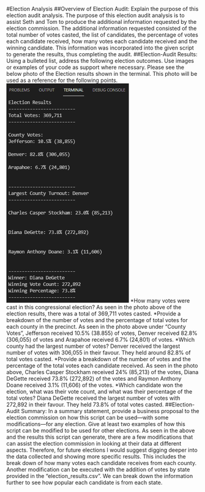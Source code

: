 #Election Analysis
##Overview of Election Audit: Explain the purpose of this election audit analysis.
The purpose of this election audit analysis is to assist Seth and Tom to produce the additional information requested by the election commission. The additional information requested consisted of the total number of votes casted, the list of candidates, the percentage of votes each candidate received, how many votes each candidate received and the winning candidate. This information was incorporated into the given script to generate the results, thus completing the audit.
##Election-Audit Results: Using a bulleted list, address the following election outcomes. Use images or examples of your code as support where necessary.
Please see the below photo of the Election results shown in the terminal. This photo will be used as a reference for the following points.
![Election_results_terminal](https://github.com/nyoung246/Election_Analysis/blob/main/Resources/Election_results_terminal.PNG)
*How many votes were cast in this congressional election?
As seen in the photo above of the election results, there was a total of 369,711 votes casted. 
*Provide a breakdown of the number of votes and the percentage of total votes for each county in the precinct.
As seen in the photo above under “County Votes”, Jefferson received 10.5% (38.855) of votes, Denver received 82.8% (306,055) of votes and Arapahoe received 6.7% (24,801) of votes. 
*Which county had the largest number of votes?
Denver received the largest number of votes with 306,055 in their favour. They held around 82.8% of total votes casted.
*Provide a breakdown of the number of votes and the percentage of the total votes each candidate received.
As seen in the photo above, Charles Casper Stockham received 24% (85,213) of the votes, Diana DeGette received 73.8% (272,892) of the votes and Raymon Anthony Doane received 3.1% (11,606) of the votes.
*Which candidate won the election, what was their vote count, and what was their percentage of the total votes?
Diana DeGette received the largest number of votes with 272,892 in their favour. They held 73.8% of total votes casted.
##Election-Audit Summary: In a summary statement, provide a business proposal to the election commission on how this script can be used—with some modifications—for any election. Give at least two examples of how this script can be modified to be used for other elections.
As seen in the above and the results this script can generate, there are a few modifications that can assist the election commission in looking at their data at different aspects. Therefore, for future elections I would suggest digging deeper into the data collected and showing more specific results. This includes the break down of how many votes each candidate receives from each county. Another modification can be executed with the addition of votes by state provided in the “election_results.csv”. We can break down the information further to see how popular each candidate is from each state. 
